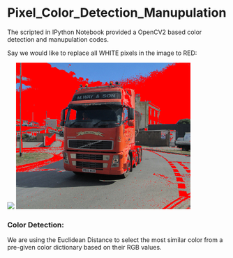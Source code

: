 # Pixel_Color_Detection_Manupulation
The scripted in IPython Notebook provided a OpenCV2 based color detection and manupulation codes.

Say we would like to replace all WHITE pixels in the image to RED:
<p float="center">
  <img src="/test.jpg" width="400" />
  <img src="/test2.png" width="400" /> 
</p>

### Color Detection:
We are using the Euclidean Distance to select the most similar color from a pre-given color dictionary based on their RGB values.

